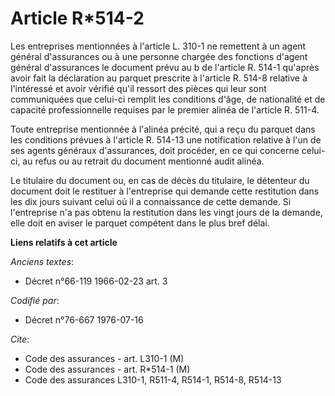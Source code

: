 # Article R*514-2

Les entreprises mentionnées à l'article L. 310-1 ne remettent à un agent général d'assurances ou à une personne chargée des
fonctions d'agent général d'assurances le document prévu au b de l'article R. 514-1 qu'après avoir fait la déclaration au
parquet prescrite à l'article R. 514-8 relative à l'intéressé et avoir vérifié qu'il ressort des pièces qui leur sont
communiquées que celui-ci remplit les conditions d'âge, de nationalité et de capacité professionnelle requises par le premier
alinéa de l'article R. 511-4.

Toute entreprise mentionnée à l'alinéa précité, qui a reçu du parquet dans les conditions prévues à l'article R. 514-13 une
notification relative à l'un de ses agents généraux d'assurances, doit procéder, en ce qui concerne celui-ci, au refus ou au
retrait du document mentionné audit alinéa.

Le titulaire du document ou, en cas de décès du titulaire, le détenteur du document doit le restituer à l'entreprise qui
demande cette restitution dans les dix jours suivant celui où il a connaissance de cette demande. Si l'entreprise n'a pas
obtenu la restitution dans les vingt jours de la demande, elle doit en aviser le parquet compétent dans le plus bref délai.

**Liens relatifs à cet article**

_Anciens textes_:

  - Décret n°66-119 1966-02-23 art. 3

_Codifié par_:

  - Décret n°76-667 1976-07-16

_Cite_:

  - Code des assurances - art. L310-1 (M)
  - Code des assurances - art. R*514-1 (M)
  - Code des assurances L310-1, R511-4, R514-1, R514-8, R514-13

